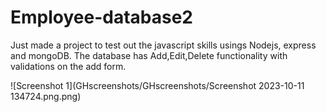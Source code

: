 # Employee-database2
 Just made a project to test out the javascript skills usings Nodejs, express and mongoDB.
 The database has Add,Edit,Delete functionality with validations on the add form.

 ![Screenshot 1](GHscreenshots/GHscreenshots/Screenshot 2023-10-11 134724.png.png)


